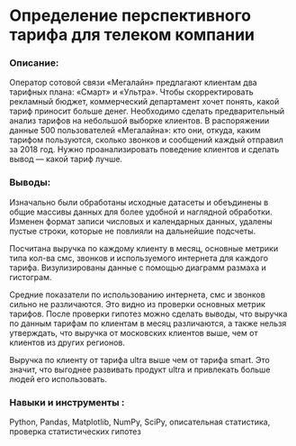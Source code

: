 # Определение перспективного тарифа для телеком компании

### Описание:
Оператор сотовой связи «Мегалайн» предлагают клиентам два тарифных плана: «Смарт» и «Ультра». Чтобы скорректировать рекламный бюджет, коммерческий департамент хочет понять, какой тариф приносит больше денег.
Необходимо сделать предварительный анализ тарифов на небольшой выборке клиентов. В распоряжении данные 500 пользователей «Мегалайна»: кто они, откуда, каким тарифом пользуются, сколько звонков и сообщений каждый отправил за 2018 год. Нужно проанализировать поведение клиентов и сделать вывод — какой тариф лучше.

### Выводы:

Изначально были обработаны исходные датасеты и обеъдинены в общие массивы данных для более удобной и наглядной обработки. Изменен формат записи числовых и календарных данных, удалены пустые строки, которые не повлияли на дальнейшие подсчеты.

Посчитана выручка по каждому клиенту в месяц, основные метрики типа кол-ва смс, звонков и используемого интернета для каждого тарифа. Визулизированы данные с помощью диаграмм размаха и гистограм.

Средние показатели по использованию интернета, смс и звонков сильно не различаются. Это видно из проверки основных метрик тарифов. После проверки гипотез можно сделать выводы, что выручка по данным тарифам по клиентам в месяц различаются, а также нельзя утверждать, что выручка от московских клиентов выше, чем от клиентов из других регионов.

Выручка по клиенту от тарифа ultra выше чем от тарифа smart. Это значит, что выгоднее развивать продукт ultra и привлекать больше людей его использовать.

### Навыки и инструменты :
Python, Pandas, Matplotlib, NumPy, SciPy, описательная статистика, проверка статистических гипотез
